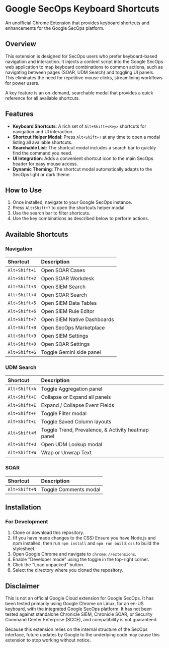 # Google SecOps Keyboard Shortcuts

An unofficial Chrome Extension that provides keyboard shortcuts and enhancements for the Google SecOps platform.

## Overview

This extension is designed for SecOps users who prefer keyboard-based navigation and interaction. It injects a content script into the Google SecOps web application to map keyboard combinations to common actions, such as navigating between pages (SOAR, UDM Search) and toggling UI panels. This eliminates the need for repetitive mouse clicks, streamlining workflows for power users.

A key feature is an on-demand, searchable modal that provides a quick reference for all available shortcuts.

## Features

- **Keyboard Shortcuts**: A rich set of `Alt+Shift+<Key>` shortcuts for navigation and UI interaction.
- **Shortcut Helper Modal**: Press `Alt+Shift+?` at any time to open a modal listing all available shortcuts.
- **Searchable List**: The shortcut modal includes a search bar to quickly find the command you need.
- **UI Integration**: Adds a convenient shortcut icon to the main SecOps header for easy mouse access.
- **Dynamic Theming**: The shortcut modal automatically adapts to the SecOps light or dark theme.

## How to Use

1.  Once installed, navigate to your Google SecOps instance.
2.  Press `Alt+Shift+?` to open the shortcuts helper modal.
3.  Use the search bar to filter shortcuts.
4.  Use the key combinations as described below to perform actions.

## Available Shortcuts

### Navigation

| Shortcut | Description |
| :--- | :--- |
| `Alt+Shift+1` | Open SOAR Cases |
| `Alt+Shift+2` | Open SOAR Workdesk |
| `Alt+Shift+3` | Open SIEM Search |
| `Alt+Shift+4` | Open SOAR Search |
| `Alt+Shift+5` | Open SIEM Data Tables |
| `Alt+Shift+6` | Open SIEM Rule Editor |
| `Alt+Shift+7` | Open SIEM Native Dashboards |
| `Alt+Shift+8` | Open SecOps Marketplace |
| `Alt+Shift+9` | Open SIEM Settings |
| `Alt+Shift+0` | Open SOAR Settings |
| `Alt+Shift+G` | Toggle Gemini side panel |

### UDM Search

| Shortcut | Description |
| :--- | :--- |
| `Alt+Shift+A` | Toggle Aggregation panel |
| `Alt+Shift+C` | Collapse or Expand all panels |
| `Alt+Shift+E` | Expand / Collapse Event Fields |
| `Alt+Shift+F` | Toggle Filter modal |
| `Alt+Shift+L` | Toggle Saved Column layouts |
| `Alt+Shift+M` | Toggle Trend, Prevalence, & Activity heatmap panel |
| `Alt+Shift+U` | Open UDM Lookup modal |
| `Alt+Shift+W` | Wrap or Unwrap Text |

### SOAR

| Shortcut | Description |
| :--- | :--- |
| `Alt+Shift+N` | Toggle Comments modal |

## Installation

### For Development

1.  Clone or download this repository.
2.  (If you have made changes to the CSS) Ensure you have Node.js and npm installed, then run `npm install` and `npm run build:css` to build the stylesheet.
3.  Open Google Chrome and navigate to `chrome://extensions`.
4.  Enable "Developer mode" using the toggle in the top-right corner.
5.  Click the "Load unpacked" button.
6.  Select the directory where you cloned the repository.

## Disclaimer

This is not an official Google Cloud extension for Google SecOps. It has been tested primarily using Google Chrome on Linux, for an en-US keyboard, with the integrated Google SecOps platform. It has not been tested against standalone Chronicle SIEM, Chronicle SOAR, or Security Command Center Enterprise (SCCE), and compatibility is not guaranteed.

Because this extension relies on the internal structure of the SecOps interface, future updates by Google to the underlying code may cause this extension to stop working without notice.
